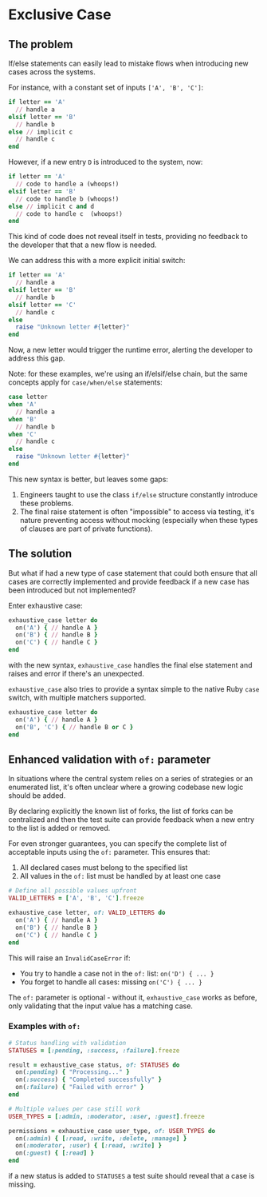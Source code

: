 # Exclusive Case

## The problem

If/else statements can easily lead to mistake flows when introducing new cases across the systems.

For instance, with a constant set of inputs `['A', 'B', 'C']`:

```ruby
if letter == 'A'
  // handle a
elsif letter == 'B'
  // handle b
else // implicit c
  // handle c 
end
```

However, if a new entry `D` is introduced to the system, now:

```ruby
if letter == 'A'
  // code to handle a (whoops!)
elsif letter == 'B'
  // code to handle b (whoops!)
else // implicit c and d
  // code to handle c  (whoops!)
end
```

This kind of code does not reveal itself in tests, providing no feedback to the developer that that a new flow is needed.

We can address this with a more explicit initial switch:

```ruby
if letter == 'A'
  // handle a
elsif letter == 'B'
  // handle b
elsif letter == 'C'
  // handle c
else 
  raise "Unknown letter #{letter}"
end
```

Now, a new letter would trigger the runtime error, alerting the developer to address this gap.

Note: for these examples, we're using an if/elsif/else chain, but the same concepts apply for `case/when/else` statements:

```ruby
case letter
when 'A'
  // handle a
when 'B'
  // handle b
when 'C'
  // handle c
else 
  raise "Unknown letter #{letter}"
end
```

This new syntax is better, but leaves some gaps:

1. Engineers taught to use the class `if/else` structure constantly introduce these problems.
2. The final raise statement is often "impossible" to access via testing, it's nature preventing access without mocking (especially when these types of clauses are part of private functions).

## The solution

But what if had a new type of case statement that could both ensure that all cases are correctly implemented and provide feedback if a new case has been introduced but not implemented?

Enter exhaustive case:

```ruby
exhaustive_case letter do 
  on('A') { // handle A }
  on('B') { // handle B }
  on('C') { // handle C }
end
```

with the new syntax, `exhaustive_case` handles the final else statement and raises and error if there's an unexpected.

`exhaustive_case` also tries to provide a syntax simple to the native Ruby `case` switch, with multiple matchers supported.


```ruby
exhaustive_case letter do 
  on('A') { // handle A }
  on('B', 'C') { // handle B or C }
end
```

## Enhanced validation with `of:` parameter

In situations where the central system relies on a series of strategies or an enumerated list, it's often unclear where a growing codebase new logic should be added.

By declaring explicitly the known list of forks, the list of forks can be centralized and then the test suite can provide feedback when a new entry to the list is added or removed.

For even stronger guarantees, you can specify the complete list of acceptable inputs using the `of:` parameter. This ensures that:

1. All declared cases must belong to the specified list
2. All values in the `of:` list must be handled by at least one case

```ruby
# Define all possible values upfront
VALID_LETTERS = ['A', 'B', 'C'].freeze

exhaustive_case letter, of: VALID_LETTERS do 
  on('A') { // handle A }
  on('B') { // handle B }
  on('C') { // handle C }
end
```

This will raise an `InvalidCaseError` if:
- You try to handle a case not in the `of:` list: `on('D') { ... }` 
- You forget to handle all cases: missing `on('C') { ... }`

The `of:` parameter is optional - without it, `exhaustive_case` works as before, only validating that the input value has a matching case.

### Examples with `of:`

```ruby
# Status handling with validation
STATUSES = [:pending, :success, :failure].freeze

result = exhaustive_case status, of: STATUSES do
  on(:pending) { "Processing..." }
  on(:success) { "Completed successfully" }
  on(:failure) { "Failed with error" }
end

# Multiple values per case still work
USER_TYPES = [:admin, :moderator, :user, :guest].freeze

permissions = exhaustive_case user_type, of: USER_TYPES do
  on(:admin) { [:read, :write, :delete, :manage] }
  on(:moderator, :user) { [:read, :write] }
  on(:guest) { [:read] }
end
```

if a new status is added to `STATUSES` a test suite should reveal that a case is missing.
